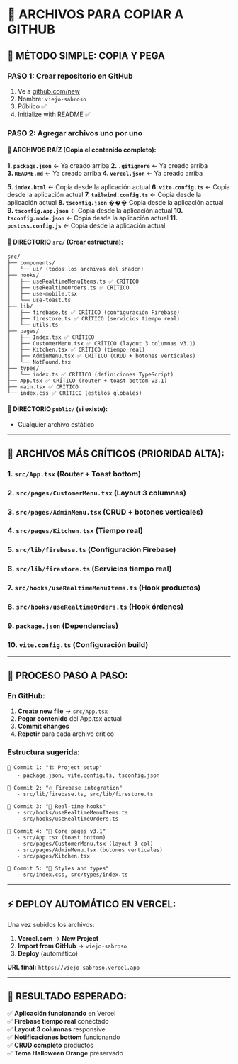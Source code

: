 # 📁 ARCHIVOS PARA COPIAR A GITHUB

## 🎯 **MÉTODO SIMPLE: COPIA Y PEGA**

### **PASO 1: Crear repositorio en GitHub**

1. Ve a [github.com/new](https://github.com/new)
2. Nombre: `viejo-sabroso`
3. Público ✅
4. Initialize with README ✅

### **PASO 2: Agregar archivos uno por uno**

#### **📄 ARCHIVOS RAÍZ (Copia el contenido completo):**

**1. `package.json`** ← Ya creado arriba
**2. `.gitignore`** ← Ya creado arriba  
**3. `README.md`** ← Ya creado arriba
**4. `vercel.json`** ← Ya creado arriba

**5. `index.html`** ← Copia desde la aplicación actual
**6. `vite.config.ts`** ← Copia desde la aplicación actual
**7. `tailwind.config.ts`** ← Copia desde la aplicación actual
**8. `tsconfig.json`** ��� Copia desde la aplicación actual
**9. `tsconfig.app.json`** ← Copia desde la aplicación actual
**10. `tsconfig.node.json`** ← Copia desde la aplicación actual
**11. `postcss.config.js`** ← Copia desde la aplicación actual

#### **📂 DIRECTORIO `src/` (Crear estructura):**

```
src/
├── components/
│   └── ui/ (todos los archivos del shadcn)
├── hooks/
│   ├── useRealtimeMenuItems.ts ✅ CRÍTICO
│   ├── useRealtimeOrders.ts ✅ CRÍTICO
│   ├── use-mobile.tsx
│   └── use-toast.ts
├── lib/
│   ├── firebase.ts ✅ CRÍTICO (configuración Firebase)
│   ├── firestore.ts ✅ CRÍTICO (servicios tiempo real)
│   └── utils.ts
├── pages/
│   ├── Index.tsx ✅ CRÍTICO
│   ├── CustomerMenu.tsx ✅ CRÍTICO (layout 3 columnas v3.1)
│   ├── Kitchen.tsx ✅ CRÍTICO (tiempo real)
│   ├── AdminMenu.tsx ✅ CRÍTICO (CRUD + botones verticales)
│   └── NotFound.tsx
├── types/
│   └── index.ts ✅ CRÍTICO (definiciones TypeScript)
├── App.tsx ✅ CRÍTICO (router + toast bottom v3.1)
├── main.tsx ✅ CRÍTICO
└── index.css ✅ CRÍTICO (estilos globales)
```

#### **📂 DIRECTORIO `public/` (si existe):**

- Cualquier archivo estático

---

## 🚀 **ARCHIVOS MÁS CRÍTICOS (PRIORIDAD ALTA):**

### **1. `src/App.tsx`** (Router + Toast bottom)

### **2. `src/pages/CustomerMenu.tsx`** (Layout 3 columnas)

### **3. `src/pages/AdminMenu.tsx`** (CRUD + botones verticales)

### **4. `src/pages/Kitchen.tsx`** (Tiempo real)

### **5. `src/lib/firebase.ts`** (Configuración Firebase)

### **6. `src/lib/firestore.ts`** (Servicios tiempo real)

### **7. `src/hooks/useRealtimeMenuItems.ts`** (Hook productos)

### **8. `src/hooks/useRealtimeOrders.ts`** (Hook órdenes)

### **9. `package.json`** (Dependencias)

### **10. `vite.config.ts`** (Configuración build)

---

## 🎯 **PROCESO PASO A PASO:**

### **En GitHub:**

1. **Create new file** → `src/App.tsx`
2. **Pegar contenido** del App.tsx actual
3. **Commit changes**
4. **Repetir** para cada archivo crítico

### **Estructura sugerida:**

```
📁 Commit 1: "🏗️ Project setup"
   - package.json, vite.config.ts, tsconfig.json

📁 Commit 2: "🔥 Firebase integration"
   - src/lib/firebase.ts, src/lib/firestore.ts

📁 Commit 3: "🎣 Real-time hooks"
   - src/hooks/useRealtimeMenuItems.ts
   - src/hooks/useRealtimeOrders.ts

📁 Commit 4: "📱 Core pages v3.1"
   - src/App.tsx (toast bottom)
   - src/pages/CustomerMenu.tsx (layout 3 col)
   - src/pages/AdminMenu.tsx (botones verticales)
   - src/pages/Kitchen.tsx

📁 Commit 5: "🎨 Styles and types"
   - src/index.css, src/types/index.ts
```

---

## ⚡ **DEPLOY AUTOMÁTICO EN VERCEL:**

Una vez subidos los archivos:

1. **Vercel.com** → **New Project**
2. **Import from GitHub** → `viejo-sabroso`
3. **Deploy** (automático)

**URL final:** `https://viejo-sabroso.vercel.app`

---

## 🎉 **RESULTADO ESPERADO:**

✅ **Aplicación funcionando** en Vercel  
✅ **Firebase tiempo real** conectado  
✅ **Layout 3 columnas** responsive  
✅ **Notificaciones bottom** funcionando  
✅ **CRUD completo** productos  
✅ **Tema Halloween Orange** preservado
